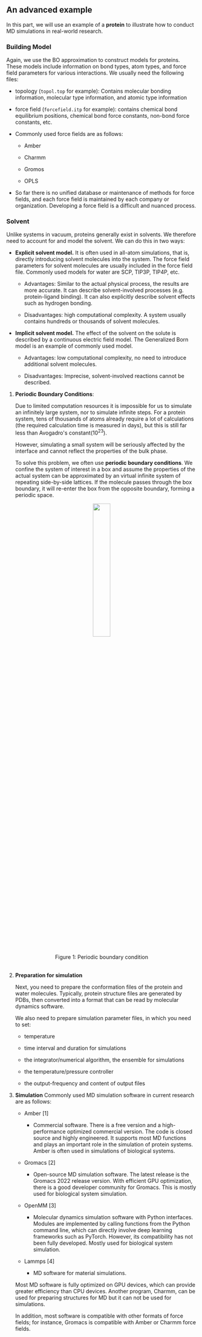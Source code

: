 ## An advanced example

In this part, we will use an example of a **protein** to illustrate how to conduct MD simulations in real-world research.

### Building Model

Again, we use the BO approximation to construct models for proteins. These models include information on bond types, atom types, and force field parameters for various interactions. We usually need the following files:

  - topology (`topol.top` for example): Contains molecular bonding information, molecular type information, and atomic type information

  - force field (`forcefield.itp` for example): contains chemical bond equilibrium positions, chemical bond force constants, non-bond force constants, etc.

  - Commonly used force fields are as follows:
    
      - Amber
    
      - Charmm
    
      - Gromos
    
      - OPLS

  - So far there is no unified database or maintenance of methods for force fields, and each force field is maintained by each company or organization. Developing a force field is a difficult and nuanced process.

### Solvent

Unlike systems in vacuum, proteins generally exist in solvents. We therefore need to account for and model the solvent. We can do this in two ways:

  - **Explicit solvent model.**  It is often used in all-atom simulations, that is, directly introducing solvent molecules into the system. The force field parameters for solvent molecules are usually included in the force field file. Commonly used models for water are SCP, TIP3P, TIP4P, etc.
    
      - Advantages: Similar to the actual physical process, the results are more accurate. It can describe solvent-involved processes (e.g. protein-ligand binding). It can also explicitly describe solvent effects such as hydrogen bonding.
    
      - Disadvantages: high computational complexity. A system usually contains hundreds or thousands of solvent molecules.

  - **Implicit solvent model.** The effect of the solvent on the solute is described by a continuous electric field model. The Generalized Born model is an example of commonly used model.
    
      - Advantages: low computational complexity, no need to introduce additional solvent molecules.
    
      -  Disadvantages: Imprecise, solvent-involved reactions cannot be described.

<!-- end list -->

1.  **Periodic Boundary Conditions**:
    
    Due to limited computation resources it is impossible for us to simulate an infinitely large system, nor to simulate infinite steps. For a protein system, tens of thousands of atoms already require a lot of calculations (the required calculation time is measured in days), but this is still far less than Avogadro's constant($10^{23}$).
    
    However, simulating a small system will be seriously affected by the interface and cannot reflect the properties of the bulk phase.
    
    To solve this problem, we often use **periodic boundary conditions**. We confine the system of interest in a box and assume the properties of the actual system can be approximated by an virtual infinite system of repeating side-by-side lattices. If the molecule passes through the box boundary, it will re-enter the box from the opposite boundary, forming a periodic space.


<center> <img src=https://dp-public.oss-cn-beijing.aliyuncs.com/community/molecular_dynamics/periddic_system.jpg# pic_center width="30%" height="30%"/>  </center>

<br>
<center>Figure 1: Periodic boundary condition</center>
<br>

2.  **Preparation for simulation**
    
    Next, you need to prepare the conformation files of the protein and water molecules. Typically, protein structure files are generated by PDBs, then converted into a format that can be read by molecular dynamics software.
    
    We also need to prepare simulation parameter files, in which you need to set:
    
      - temperature
    
      - time interval and duration for simulations
    
      - the integrator/numerical algorithm, the ensemble for simulations
    
      - the temperature/pressure controller
    
      - the output-frequency and content of output files

3.  **Simulation** Commonly used MD simulation software in current research are as follows:
    
      - Amber [1]
        
          - Commercial software. There is a free version and a high-performance optimized commercial version. The code is closed source and highly engineered. It supports most MD functions and plays an important role in the simulation of protein systems. Amber is often used in simulations of biological systems.
    
      - Gromacs [2]
        
          - Open-source MD simulation software. The latest release is the Gromacs 2022 release version. With efficient GPU optimization, there is a good developer community for Gromacs. This is mostly used for biological system simulation.
    
      - OpenMM [3]
        
          - Molecular dynamics simulation software with Python interfaces. Modules are implemented by calling functions from the Python command line, which can directly involve deep learning frameworks such as PyTorch. However, its compatibility has not been fully developed. Mostly used for biological system simulation.
    
      - Lammps [4]
        
          - MD software for material simulations.
    
    Most MD software is fully optimized on GPU devices, which can provide greater efficiency than CPU devices. Another program, Charmm, can be used for preparing structures for MD but it can not be used for simulations.
    
    In addition, most software is compatible with other formats of force fields; for instance, Gromacs is compatible with Amber or Charmm force fields.